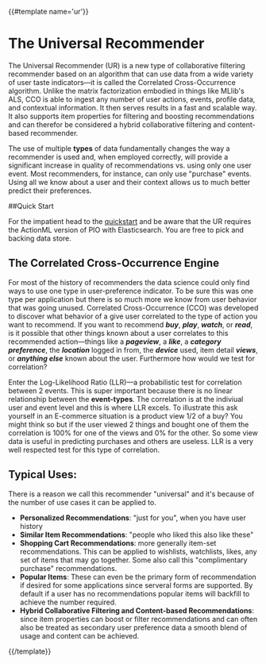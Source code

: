 {{#template name='ur'}}
# The Universal Recommender

The Universal Recommender (UR) is a new type of collaborative filtering recommender based on an algorithm that can use data from a wide variety of user taste indicators&mdash;it is called the Correlated Cross-Occurrence algorithm. Unlike the matrix factorization embodied in things like MLlib's ALS, CCO is able to ingest any number of user actions, events, profile data, and contextual information. It then serves results in a fast and scalable way. It also supports item properties for filtering and boosting recommendations and can therefor be considered a hybrid collaborative filtering and content-based recommender. 

The use of multiple **types** of data fundamentally changes the way a recommender is used and, when employed correctly, will provide a significant increase in quality of recommendations vs. using only one user event. Most recommenders, for instance, can only use "purchase" events. Using all we know about a user and their context allows us to much better predict their preferences.

##Quick Start

For the impatient head to the [quickstart](/docs/ur_quickstart) and be aware that the UR requires the ActionML version of PIO with Elasticsearch. You are free to pick and backing data store.

## The Correlated Cross-Occurrence Engine

For most of the history of recommenders the data science could only find ways to use one type in user-preference indicator. To be sure this was one type per application but there is so much more we know from user behavior that was going unused. Correlated Cross-Occurrence (CCO) was developed to discover what behavior of a give user correlated to the type of action you want to recommend. If you want to recommend ***buy***, ***play***, ***watch***, or ***read***, is it possible that other things known about a user correlates to this recommended action&mdash;things like a ***pageview***, a ***like***, a ***category preference***, the ***location*** logged in from, the ***device*** used, item detail ***views***, or ***anything else*** known about the user. Furthermore how would we test for correlation?

Enter the Log-Likelihood Ratio (LLR)&mdash;a probabilistic test for correlation between 2 events. This is super important because there is no linear relationship between the **event-types**. The correlation is at the indiviual user and event level and this is where LLR excels. To illustrate this ask yourself in an E-commerce situation is a product view 1/2 of a buy? You might think so but if the user viewed 2 things and bought one of them the correlation is 100% for one of the views and 0% for the other. So some view data is useful in predicting purchases and others are useless. LLR is a very well respected test for this type of correlation. 

## Typical Uses:

There is a reason we call this recommender "universal" and it's because of the number of use cases it can be applied to.

* **Personalized Recommendations**: "just for you", when you have user history
* **Similar Item Recommendations**: "people who liked this also like these"
* **Shopping Cart Recommendations**:  more generally item-set recommendations. This can be applied to wishlists, watchlists, likes, any set of items that may go together. Some also call this "complimentary purchase" recommendations.
* **Popular Items**: These can even be the primary form of recommendation if desired for some applications since serveral forms are supported. By default if a user has no recommendations popular items will backfill to achieve the number required.
* **Hybrid Collaborative Filtering and Content-based Recommendations**: since item properties can boost or filter recommendations and can often also be treated as secondary user preference data a smooth blend of usage and content can be achieved. 

{{/template}}